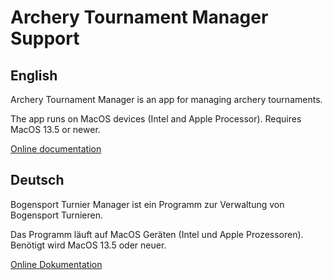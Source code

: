 # Archery Tournament Manager Support

## English
Archery Tournament Manager is an app for managing archery tournaments.

The app runs on MacOS devices (Intel and Apple Processor). Requires MacOS 13.5 or newer.

[Online documentation](https://github.com/dsasp/ArcheryTournamentManagerSupport/wiki/Documentation%E2%80%90English)

## Deutsch
Bogensport Turnier Manager ist ein Programm zur Verwaltung von Bogensport Turnieren. 

Das Programm läuft auf MacOS Geräten (Intel und Apple Prozessoren). Benötigt wird MacOS 13.5 oder neuer.

[Online Dokumentation](https://github.com/dsasp/ArcheryTournamentManagerSupport/wiki/Dokumentation%E2%80%90Deutsch)

